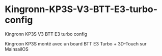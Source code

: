 # Kingronn-KP3S-V3-BTT-E3-turbo-config
Kingronn KP3S V3 BTT E3 turbo config

Kingroon KP3S monté avec un board BTT E3 Turbo + 3D-Touch sur MainsailOS
